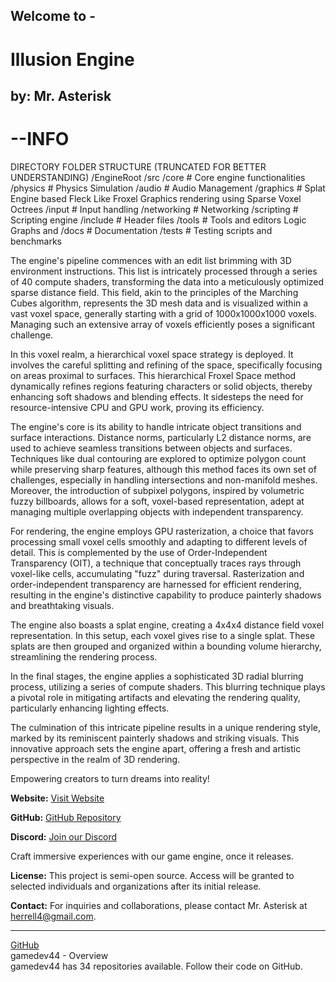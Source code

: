 ## Welcome to -  
# Illusion Engine
## by: Mr. Asterisk


# --INFO

DIRECTORY FOLDER STRUCTURE (TRUNCATED FOR BETTER UNDERSTANDING)
/EngineRoot
    /src
        /core        # Core engine functionalities
        /physics     # Physics Simulation
        /audio       # Audio Management
        /graphics    # Splat Engine based Fleck Like Froxel Graphics rendering using Sparse Voxel Octrees
        /input       # Input handling
        /networking  # Networking
        /scripting   # Scripting engine
    /include        # Header files
    /tools          # Tools and editors Logic Graphs and 
    /docs           # Documentation
    /tests          # Testing scripts and benchmarks


The engine's pipeline commences with an edit list brimming with 3D environment instructions. This list is intricately processed through a series of 40 compute shaders, transforming the data into a meticulously optimized sparse distance field. This field, akin to the principles of the Marching Cubes algorithm, represents the 3D mesh data and is visualized within a vast voxel space, generally starting with a grid of 1000x1000x1000 voxels. Managing such an extensive array of voxels efficiently poses a significant challenge.

In this voxel realm, a hierarchical voxel space strategy is deployed. It involves the careful splitting and refining of the space, specifically focusing on areas proximal to surfaces. This hierarchical Froxel Space method dynamically refines regions featuring characters or solid objects, thereby enhancing soft shadows and blending effects. It sidesteps the need for resource-intensive CPU and GPU work, proving its efficiency.

The engine's core is its ability to handle intricate object transitions and surface interactions. Distance norms, particularly L2 distance norms, are used to achieve seamless transitions between objects and surfaces. Techniques like dual contouring are explored to optimize polygon count while preserving sharp features, although this method faces its own set of challenges, especially in handling intersections and non-manifold meshes. Moreover, the introduction of subpixel polygons, inspired by volumetric fuzzy billboards, allows for a soft, voxel-based representation, adept at managing multiple overlapping objects with independent transparency.

For rendering, the engine employs GPU rasterization, a choice that favors processing small voxel cells smoothly and adapting to different levels of detail. This is complemented by the use of Order-Independent Transparency (OIT), a technique that conceptually traces rays through voxel-like cells, accumulating "fuzz" during traversal. Rasterization and order-independent transparency are harnessed for efficient rendering, resulting in the engine's distinctive capability to produce painterly shadows and breathtaking visuals.

The engine also boasts a splat engine, creating a 4x4x4 distance field voxel representation. In this setup, each voxel gives rise to a single splat. These splats are then grouped and organized within a bounding volume hierarchy, streamlining the rendering process.

In the final stages, the engine applies a sophisticated 3D radial blurring process, utilizing a series of compute shaders. This blurring technique plays a pivotal role in mitigating artifacts and elevating the rendering quality, particularly enhancing lighting effects.

The culmination of this intricate pipeline results in a unique rendering style, marked by its reminiscent painterly shadows and striking visuals. This innovative approach sets the engine apart, offering a fresh and artistic perspective in the realm of 3D rendering.

Empowering creators to turn dreams into reality!

**Website:** [Visit Website](https://pgd-developments.w3spaces.com/)

**GitHub:** [GitHub Repository](https://github.com/gamedev44)

**Discord:** [Join our Discord](https://discord.gg/AxG76TVUJa)

Craft immersive experiences with our game engine, once it releases.

**License:** This project is semi-open source. Access will be granted to selected individuals and organizations after its initial release.

**Contact:** For inquiries and collaborations, please contact Mr. Asterisk at [herrell4@gmail.com](mailto:herrell4@gmail.com).

---
[GitHub](https://github.com/gamedev44)  
gamedev44 - Overview  
gamedev44 has 34 repositories available. Follow their code on GitHub.
